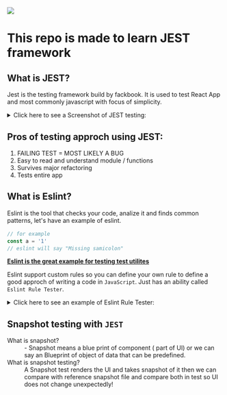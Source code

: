 
<img src="https://encrypted-tbn0.gstatic.com/images?q=tbn:ANd9GcS0hR55oLmudAUGPLtYaoT6FninNxRAvv2XxdKWE0LMuQ&s" align="center">
<br/>

# This repo is made to learn JEST framework

## What is **JEST**?
Jest is the testing framework build by fackbook. It is used to test React App and most commonly javascript with focus of simplicity.

<details><summary>Click here to see a Screenshot of JEST testing:</summary>

<center>
    <img src="./image/Screenshot.png" width="330px">
</center>

</details>

## Pros of testing approch using JEST:
<ol>
<li> FAILING TEST = MOST LIKELY A BUG
<li> Easy to read and understand module / functions
<li> Survives major refactoring
<li> Tests entire app
</ol>

## What is Eslint?
Eslint is the tool that checks your code, analize it and finds common patterns, let's have an example of eslint.
```js
// for example
const a = '1'
// eslint will say "Missing samicolon"
```

<u>

**Eslint is the great example for testing test utilites**
</u>

Eslint support custom rules so you can define your own rule to define a good approch of writing a code in `JavaScript`. Just has an ability called `Eslint Rule Tester`.

<details>
<summary> Click here to see an example of Eslint Rule Tester:</summary>

```js
ruleTester('semicolon', {
    valid: ['var a = 1;','var b = 2;'],
    invalid: [{
        code: 'var a = 1',
        error: 'Missing semicolon'
    }]
})
```
</details>

## Snapshot testing with `JEST`
<dl>
<dt>What is snapshot?</dt>
<dd> - Snapshot means a blue print of component ( part of UI) or we can say an Blueprint of object of data that can be predefined.</dd>

<dt>What is snapshot testing?</dt>
<dd>A Snapshot test renders the UI and takes snapshot of it then we can compare with reference snapshot file and compare both in test so UI does not change unexpectedly! 
</dd>
</dl>

